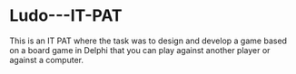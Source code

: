# Ludo---IT-PAT

This is an IT PAT where the task was to design and develop a game based on a board game 
in Delphi that you can play against another player or against a computer.